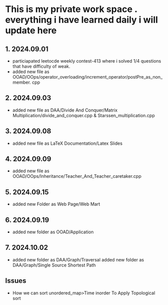 <h1>This is my private work space .  everything i have learned daily i will update here </h1>

<h2 > 1. 2024.09.01 </h2>
<ul>
<li>
 particiapated leetocde weekly contest-413 where i solved 1/4 questions that have difficulty of weak.
 </li>
 <li>
 added new file as OOAD/OOps/operator_overloading/increment_operator/postPre_as_non_member.
cpp
</li>
                              
</ul>
<h2 > 2. 2024.09.03 </h2>
<ul>
<li>
 added new file as DAA/Divide And Conquer/Matrix Multiplication/divide_and_conquer.cpp & Starssen_multiplication.cpp
 </li>
 </ul>

 <h2 > 3. 2024.09.08 </h2>
<ul>
<li>
 added new file as LaTeX Documentation/Latex Slides
 </li>
 </ul>

 <h2 > 4. 2024.09.09 </h2>
<ul>
<li>
 added new file as OOAD/OOps/Inheritance/Teacher_And_Teacher_caretaker.cpp
 </li>
 </ul>

 <h2 > 5. 2024.09.15 </h2>
<ul>
<li>
 added new Folder as Web Page/Web Mart
 </li>
 </ul>

 <h2> 6. 2024.09.19 </h2>
<ul>
<li>
 added new folder as OOAD/Application
 </li>
 </ul>
 <h2> 7. 2024.10.02 </h2>
<ul>
<li>
 added new folder as DAA/Graph/Traversal
 added new folder as DAA/Graph/Single Source Shortest Path
 </li>
 </ul>

 <h2>Issues</h2>
 <ul>
 <li>How we can sort unordered_map<string,pair<int,int>>Time inorder To Apply Topological sort 
 </li>
 
 </ul>